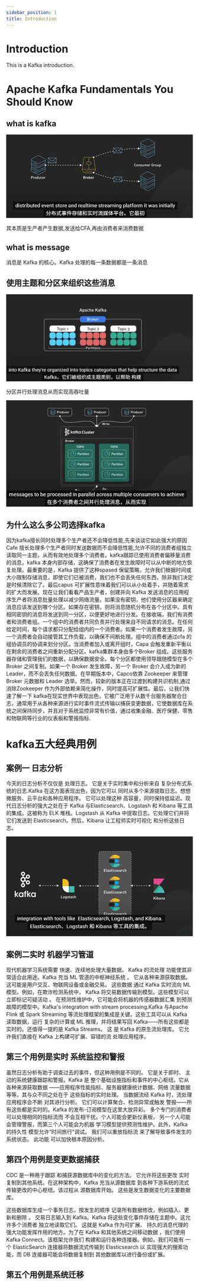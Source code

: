 ```yaml
---
sidebar_position: 1
title: Introduction
---
```


# Introduction

This is a Kafka introduction.

# Apache Kafka Fundamentals You Should Know

[url]: https://www.youtube.com/watch?v=-RDyEFvnTXI



## what is kafka

![image-20250919145845588](./assets/image-20250919145845588.png)

其本质是生产者产生数据,发送给CFA,再由消费者来消费数据

## what is message

消息是 Kafka 的核心。Kafka 处理的每一条数据都是一条消息

## 使用主题和分区来组织这些消息

![image-20250919150140908](./assets/image-20250919150140908.png)

分区并行处理消息从而实现高吞吐量

![image-20250919150227042](./assets/image-20250919150227042.png)

## 为什么这么多公司选择kafka

因为kafka擅长同时处理多个生产者还不会降低性能,先来谈谈它如此强大的原因 Cafe 擅长处理多个生产者同时发送数据而不会降低性能,允许不同的消费者组独立读取同一主题，从而有效地处理多个消费者。kafka跟踪已使用消费者偏移量消费的消息，kafka 本身内部存储，这确保了消费者在发生故障时可以从中断的地方恢复处理。最重要的是，Kafka 提供了这种spased 保留策略，允许我们根据时间或大小限制存储消息，即使它们已被消费，我们也不会丢失任何东西，除非我们决定是时候清除它了。最后capus 可扩展性意味着我们可以从小处着手，并随着需求的扩大而发展。现在让我们看看产品生产者，创建并向 Kafka 发送消息的应用程序生产者将消息批量处理以减少网络流量。如果没有密钥，他们使用分区器来确定消息应该发送到哪个分区。如果存在密钥，则将消息随机分布在各个分区中。具有相同密钥的消息将发送到同一分区，以便更好地进行分发。在接收端，我们有消费者和消费者组。一个组中的消费者共同负责并行处理来自不同请求的消息。在任何给定时间，每个请求都只分配给组内的一个消费者。如果一个消费者发生故障，另一个消费者会自动接管其工作负载，以确保不间断处理。组中的消费者通过cfa 的组协调员的协调来划分分区。当消费者加入或离开组时，Capa 会触发重新平衡以在剩余的消费者之间重新分配分区。kafka集群本身由多个Broker 组成。这些服务器存储和管理我们的数据，以确保数据安全。每个分区都使用领导跟随模型在多个 Broker 之间复制。如果一个 Broker 发生故障，另一个 Broker 会介入成为新的 Leader，而不会丢失任何数据。在早期版本中，Capco依靠 Zookeeper 来管理 Broker 元数据和 Leader 选举。然而，较新的版本正在过渡到构建共识机制,通过消除Zookeeper 作为外部依赖来简化操作，同时提高可扩展性。最后，让我们快速了解一下 kafka在现实世界中表现出色，它被广泛用于从数千台服务器聚合日志，通常用于从各种来源进行实时事件流式传输以捕获变更数据，它使数据库在系统之间保持同步，并且对于系统监控非常有价值，通过收集金融、医疗保健、零售和物联网等行业的仪表板和警报指标.

# kafka五大经典用例

## 案例一 日志分析

今天的日志分析不仅仅是 处理日志。 它是关于实时集中和分析来自 复杂分布式系统的日志.Kafka 在这方面表现出色，因为它可以 同时从多个来源提取日志。想想微服务、云平台和各种应用程序。 它可以处理这种 高容量，同时保持低延迟。现代日志分析的强大之处在于 Kafka 与Elasticsearch、Logstash 和 Kibana 等工具的集成。这被称为 ELK 堆栈。Logstash 从 Kafka 中提取日志。它处理它们并将它们发送到 Elasticsearch。然后，Kibana 让工程师实时可视化 和分析这些日志。

![image-20250919154752151](./assets/image-20250919154752151.png)

## 案例二实时 机器学习管道

现代机器学习系统需要 快速、连续地处理大量数据。  Kafka 的流处理 功能使其非常适合此用途。Kafka 充当 ML 管道的中枢神经系统 。 它从各种来源获取数据。这可能是用户交互、物联网设备或金融交易。 这些数据 通过 Kafka 实时流向 ML 模型。例如，在欺诈检测系统中， Kafka 将交易数据传输到模型。这些模型可以立即标记可疑活动 。 在预测性维护中，它可能会将机器的传感器数据汇集 到预测故障的模型中。Kafka's integration with stream processing.Kafka 与Apache Flink 或 Spark Streaming 等流处理框架的集成是关键。这些工具可以从 Kafka 读取数据，运行 复杂的计算或 ML 推理，并将结果写回 Kafka——所有这些都是实时的。还值得一提的是 Kafka Streams。 这 是 Kafka 的原生流处理库。 它允许我们直接在 Kafka 上构建可扩展、容错的流 处理应用程序。

## 第三个用例是实时 系统监控和警报

虽然日志分析有助于调查过去的事件，但这种用例是不同的。 它是关于即时、 主动的系统健康跟踪和警报。Kafka 是 整个基础设施指标和事件的中心枢纽。它从各种来源获取数据 ——应用程序性能指标、服务器健康统计数据、网络 流量数据等等。其与众不同之处在于 这些指标的实时处理。 当数据流经 Kafka 时，流处理应用程序会不断 对其进行分析。 它们可以计算聚合、检测异常或触发 警报——所有这些都是实时的。Kafka 的发布-订阅模型在这里大放异彩。 多个专门的消费者可以处理相同的指标流而 不会互相干扰。个人可能会更新仪表板， 另一个人可能会管理警报，而第三个人可能会为机器 学习模型提供预测性维护。此外，Kafka 的持久性 模型允许“时间旅行”调试。 我们可以重放指标流 来了解导致事件发生的系统状态。 此功能 可以加快根本原因分析。

## 第四个用例是变更数据捕获

CDC 是一种用于跟踪 和捕获源数据库中的变化的方法。 它允许将这些更改 实时复制到其他系统。在这种架构中，Kafka 充当从源数据库 到各种下游系统的流式传输更改的中心枢纽。该过程从 源数据库开始。 这些是发生数据变化的主要数据库。

这些数据库生成一个事务日志，按发生的顺序 记录所有数据修改，例如插入、更新和删除 。 交易日志输入到 Kafka。Kafka 将这些变化事件存储在主题中。这允许多个消费者 独立地读取它们。 这就是 Kafka 作为可扩展、 持久的消息代理的强大功能发挥作用的地方。为了在 Kafka 和其他系统之间移动数据 ，我们使用 Kafka Connect。该框架允许我们 构建和运行各种连接器。例如，我们可能有 一个 ElasticSearch 连接器将数据流式传输到 Elasticsearch 以 实现强大的搜索功能，而 DB 连接器可能会将数据复制到 其他数据库以进行备份或扩展。

## 第五个用例是系统迁移

